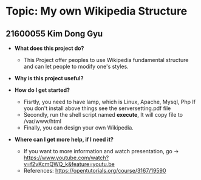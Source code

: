 Topic: My own Wikipedia Structure
=================

21600055 Kim Dong Gyu
---------------------

* **What does this project do?**
	* This Project offer peoples to use Wikipedia fundamental structure
	and can let people to modify one's styles. 
* **Why is this project useful?**
	
* **How do I get started?**
	* Fisrtly, you need to have lamp, which is Linux, Apache, Mysql, Php
	 If you don't install above things see the serversetting.pdf file
	* Secondly, run the shell script named **execute**, It will copy
	file to /var/www/html
	* Finally, you can design your own Wikipedia.
* **Where can I get more help, if I need it?**
	* If you want to more information and watch presentation,
		go -> https://www.youtube.com/watch?v=f2vKcmQWQ_k&feature=youtu.be
	* References: https://opentutorials.org/course/3167/19590
